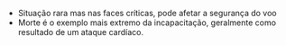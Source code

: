- Situação rara mas nas faces críticas, pode afetar a segurança do voo
- Morte é o exemplo mais extremo da incapacitação, geralmente como resultado de um ataque cardíaco.